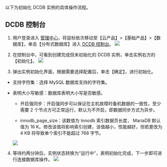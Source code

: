 以下为初始化 DCDB 实例的具体操作流程。
## DCDB 控制台
1. 用户登录进入 [管理中心](http://console.tce.fsphere.cn/)，将鼠标依次移动至【云产品】>【基础产品】>【数据库】，单击【分布式数据库】进入 [ DCDB 控制台](http://console.tce.fsphere.cn/dcdb)。
	![](http://imgcache.tce.fsphere.cn/static/mc.qcloudimg.com/static/img/23475689f7192fd8a0fc681d9e4cea2e/r1.png)
2. 在控制台中，可看到创建完成但未初始化的 DCDB 实例，单击实例右方的【初始化】。
	![](http://imgcache.tce.fsphere.cn/static/mc.qcloudimg.com/static/img/3f1382a09e8636e052ca766e71d40465/image.png)

3. 弹出实例初始化界面，根据需要选择配置后，单击【确定】，进行初始化。
 - 支持字符集：选择 MySQL 数据库支持的字符集。

 - 表明大小写敏感：数据库表明大小写是否敏感。

	-  开启强同步：开启强同步可以保证在主机故障时备机数据的一致性，至少需要 2 个节点方可正常运行，默认为不开启，即数据同步方式为异步。

	- innodb_page_size：该数值为 Innodb 索引数据页长度， MariaDB 默认值为 16  K。修改该值将影响索引创建，该值越小，性能越好，但若更改为 4 KB 将导致单个索引不能超过 768 字节。
	
	![](http://imgcache.tce.fsphere.cn/static/mc.qcloudimg.com/static/img/6f9711414968945d27a8533c914e0317/r3.png)
	
4. 等待约两分钟后，实例状态转换为“运行中”，表明初始化完成，下一步即可进行连接数据库操作。
	![](http://imgcache.tce.fsphere.cn/static/mc.qcloudimg.com/static/img/87b5573dc8220c19069aa8d8b08cbcb3/r4.png)